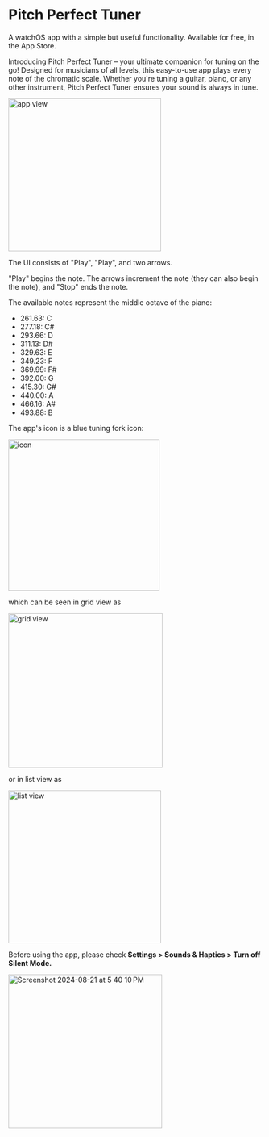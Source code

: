 # Pitch Perfect Tuner

A watchOS app with a simple but useful functionality. Available for free, in the App Store.

Introducing Pitch Perfect Tuner – your ultimate companion for tuning on the go! Designed for musicians of all levels, this easy-to-use app plays every note of the chromatic scale. Whether you're tuning a guitar, piano, or any other instrument, Pitch Perfect Tuner ensures your sound is always in tune. 

<img width="303" alt="app view" src="https://github.com/user-attachments/assets/86b089f8-9a27-4d3e-a731-79fd5c170175">

The UI consists of "Play", "Play", and two arrows. 

"Play" begins the note. The arrows increment the note (they can also begin the note), and "Stop" ends the note.

The available notes represent the middle octave of the piano:

- 261.63: C
- 277.18: C#
- 293.66: D
- 311.13: D#
- 329.63: E
- 349.23: F
- 369.99: F#
- 392.00: G
- 415.30: G#
- 440.00: A
- 466.16: A#
- 493.88: B

The app's icon is a blue tuning fork icon:

<img width="300" alt="icon" src="https://github.com/user-attachments/assets/62e22077-efc8-464c-9beb-e504e5aeebef">

which can be seen in grid view as 


<img width="306" alt="grid view" src="https://github.com/user-attachments/assets/0800e855-2fc8-4bd7-a1d6-2391dff0b8bc">

or in list view as


<img width="303" alt="list view" src="https://github.com/user-attachments/assets/4260d5ac-9054-4e5f-a326-aac1b448c442">


Before using the app, please check **Settings > Sounds & Haptics > Turn off Silent Mode.**

<img width="305" alt="Screenshot 2024-08-21 at 5 40 10 PM" src="https://github.com/user-attachments/assets/c92d6ff7-4553-4ca1-809b-9e01f0d5cd7a">

